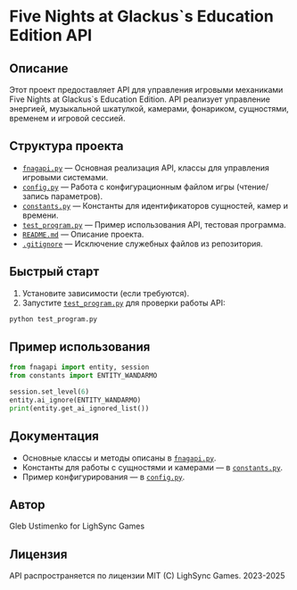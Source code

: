 # Five Nights at Glackus`s Education Edition API

## Описание

Этот проект предоставляет API для управления игровыми механиками Five Nights at Glackus`s Education Edition. API реализует управление энергией, музыкальной шкатулкой, камерами, фонариком, сущностями, временем и игровой сессией.

## Структура проекта

- [`fnagapi.py`](fnagapi.py) — Основная реализация API, классы для управления игровыми системами.
- [`config.py`](config.py) — Работа с конфигурационным файлом игры (чтение/запись параметров).
- [`constants.py`](constants.py) — Константы для идентификаторов сущностей, камер и времени.
- [`test_program.py`](test_program.py) — Пример использования API, тестовая программа.
- [`README.md`](README.md) — Описание проекта.
- [`.gitignore`](.gitignore) — Исключение служебных файлов из репозитория.

## Быстрый старт

1. Установите зависимости (если требуются).
2. Запустите [`test_program.py`](test_program.py) для проверки работы API:

```sh
python test_program.py
```

## Пример использования

```py
from fnagapi import entity, session
from constants import ENTITY_WANDARMO

session.set_level(6)
entity.ai_ignore(ENTITY_WANDARMO)
print(entity.get_ai_ignored_list())
```

## Документация

- Основные классы и методы описаны в [`fnagapi.py`](fnagapi.py).
- Константы для работы с сущностями и камерами — в [`constants.py`](constants.py).
- Пример конфигурирования — в [`config.py`](config.py).

## Автор

Gleb Ustimenko for LighSync Games

## Лицензия

API распространяется по лицензии MIT
(C) LighSync Games. 2023-2025
